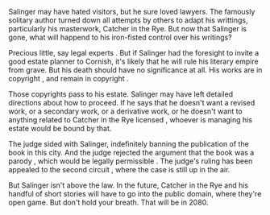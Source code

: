 Salinger may have hated visitors, but he sure loved lawyers. The famously solitary author turned down all attempts by others to adapt his writtings, particularly his masterwork, Catcher in the Rye. But now that Salinger is gone, what will happend to his iron-fisted control over his writings? 

Precious little, say legal experts . But if Salinger had the foresight to invite a good estate planner to Cornish, it's likely that he will rule his literary empire from grave. But his death should have no significance at all. His works are in copyright , and remain in copyright .

Those copyrights pass to his estate. Salinger may have left detailed directions about how to proceed. If he says that he doesn't want a revised work, or a secondary work, or a derivative work, or he doesn't want to anything related to Catcher in the Rye licensed , whoever is managing his estate would be bound by that.

The judge sided with Salinger, indefinitely banning the publication of the book in this city. And the judge rejected the argument that the book was a parody , which would be legally permissible . The judge's ruling has been appealed to the second circuit , where the case is still up in the air.

But Salinger isn't above the law. In the future, Catcher in the Rye and his handful of short stories will have to go into the public domain, where they're open game. But don't hold your breath. That will be in 2080.
